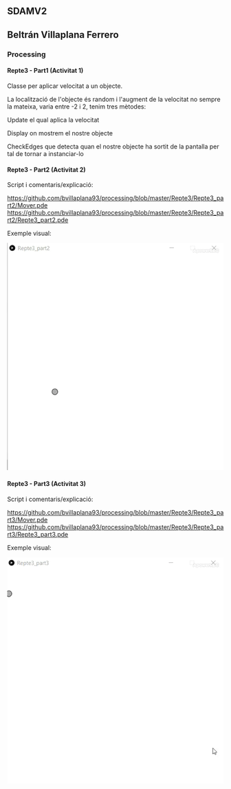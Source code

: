## SDAMV2
## Beltrán Villaplana Ferrero
### Processing
#### Repte3 - Part1 (Activitat 1)

Classe per aplicar velocitat a un objecte.

La localització de l'objecte és random i l'augment de la velocitat no sempre la mateixa, varia entre -2 i 2,
tenim tres mètodes:

Update el qual aplica la velocitat

Display on mostrem el nostre objecte

CheckEdges que detecta quan el nostre objecte ha sortit de la pantalla per tal
de tornar a instanciar-lo


#### Repte3 - Part2 (Activitat 2)

Script i comentaris/explicació:

https://github.com/bvillaplana93/processing/blob/master/Repte3/Repte3_part2/Mover.pde
https://github.com/bvillaplana93/processing/blob/master/Repte3/Repte3_part2/Repte3_part2.pde


Exemple visual:

![Image description](https://github.com/bvillaplana93/processing/blob/master/Repte3/Repte3_part2/doc/gif2.gif)



#### Repte3 - Part3 (Activitat 3)

Script i comentaris/explicació:

https://github.com/bvillaplana93/processing/blob/master/Repte3/Repte3_part3/Mover.pde
https://github.com/bvillaplana93/processing/blob/master/Repte3/Repte3_part3/Repte3_part3.pde


Exemple visual:

![Image description](https://github.com/bvillaplana93/processing/blob/master/Repte3/Repte3_part3/doc/part3.gif)





